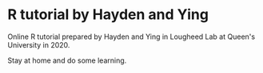 # R tutorial by Hayden and Ying 

Online R tutorial prepared by Hayden and Ying in Lougheed Lab at Queen's University in 2020.

Stay at home and do some learning.

